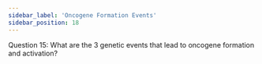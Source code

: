 ```yaml
---
sidebar_label: 'Oncogene Formation Events'
sidebar_position: 18
---
```

Question 15: What are the 3 genetic events that lead to oncogene formation and activation?